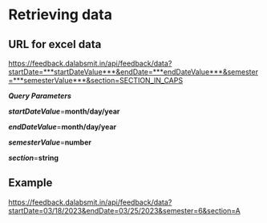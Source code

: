# Retrieving data
## URL for excel data 
https://feedback.dalabsmit.in/api/feedback/data?startDate=***startDateValue***&endDate=***endDateValue***&semester=***semesterValue***&section=SECTION_IN_CAPS

***Query Parameters***

***startDateValue***=**month/day/year**

***endDateValue***=**month/day/year**

***semesterValue***=**number**

***section***=**string**


## Example

https://feedback.dalabsmit.in/api/feedback/data?startDate=03/18/2023&endDate=03/25/2023&semester=6&section=A


